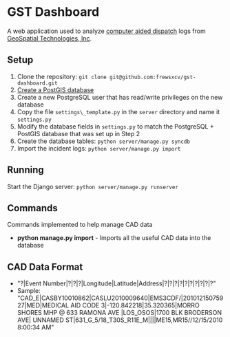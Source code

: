 # GST Dashboard

A web application used to analyze [computer aided dispatch](http://en.wikipedia.org/wiki/Computer-aided_dispatch) logs from [GeoSpatial Technologies, Inc](http://www.geospatialtech.com/).

## Setup

1. Clone the repository: `git clone git@github.com:frewsxcv/gst-dashboard.git`
2. [Create a PostGIS database](http://postgis.refractions.net/documentation/manual-1.5/ch02.html#id2661925)
3. Create a new PostgreSQL user that has read/write privileges on the new database
4. Copy the file `settings\_template.py` in the `server` directory and name it `settings.py`
5. Modify the database fields in `settings.py` to match the PostgreSQL + PostGIS database that was set up in Step 2
6. Create the database tables: `python server/manage.py syncdb`
7. Import the incident logs: `python server/manage.py import`

## Running

Start the Django server: `python server/manage.py runserver`

## Commands

Commands implemented to help manage CAD data

+ **python manage.py import** - Imports all the useful CAD data into the database

## CAD Data Format

+ "?|Event Number|?|?|?|Longitude|Latitude|Address|?|?|?|?|?|?|?|?|?|?"
+ Sample: "CAD\_E|CASBY10010862|CASLU2010009640|EMS3CDF/|20101215075927|MED|MEDICAL AID CODE 3|-120.842218|35.320365|MORRO SHORES MHP @ 633 RAMONA AVE |LOS\_OSOS|1700 BLK BRODERSON AVE| UNNAMED ST|631\_G\_5/18\_T30S\_R11E\_M||||ME15,MR15//12/15/2010 8:00:34 AM"

